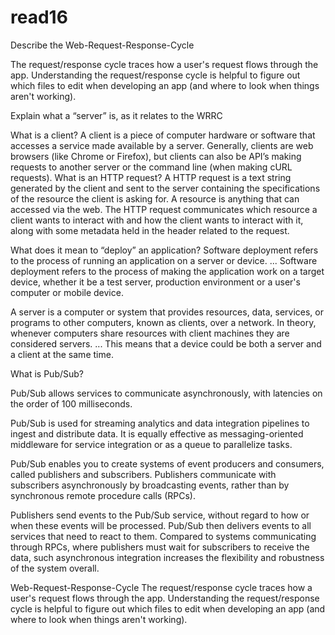 # read16

Describe the Web-Request-Response-Cycle

The request/response cycle traces how a user's request flows through the app. Understanding the request/response cycle is helpful to figure out which files to edit when developing an app (and where to look when things aren't working).

Explain what a “server” is, as it relates to the WRRC

What is a client?
A client is a piece of computer hardware or software that accesses a service made available by a server. Generally, clients are web browsers (like Chrome or Firefox), but clients can also be API’s making requests to another server or the command line (when making cURL requests).
What is an HTTP request?
A HTTP request is a text string generated by the client and sent to the server containing the specifications of the resource the client is asking for. A resource is anything that can accessed via the web. The HTTP request communicates which resource a client wants to interact with and how the client wants to interact with it, along with some metadata held in the header related to the request.

What does it mean to “deploy” an application?
Software deployment refers to the process of running an application on a server or device. ... Software deployment refers to the process of making the application work on a target device, whether it be a test server, production environment or a user's computer or mobile device.

A server is a computer or system that provides resources, data, services, or programs to other computers, known as clients, over a network. In theory, whenever computers share resources with client machines they are considered servers. ... This means that a device could be both a server and a client at the same time.

What is Pub/Sub?

Pub/Sub allows services to communicate asynchronously, with latencies on the order of 100 milliseconds.

Pub/Sub is used for streaming analytics and data integration pipelines to ingest and distribute data. It is equally effective as messaging-oriented middleware for service integration or as a queue to parallelize tasks.

Pub/Sub enables you to create systems of event producers and consumers, called publishers and subscribers. Publishers communicate with subscribers asynchronously by broadcasting events, rather than by synchronous remote procedure calls (RPCs).

Publishers send events to the Pub/Sub service, without regard to how or when these events will be processed. Pub/Sub then delivers events to all services that need to react to them. Compared to systems communicating through RPCs, where publishers must wait for subscribers to receive the data, such asynchronous integration increases the flexibility and robustness of the system overall.

Web-Request-Response-Cycle
The request/response cycle traces how a user's request flows through the app. Understanding the request/response cycle is helpful to figure out which files to edit when developing an app (and where to look when things aren't working).
